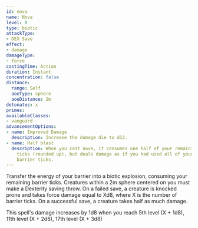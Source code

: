 ```yaml
---
id: nova
name: Nova
level: 0
type: biotic
attackType:
- DEX Save
effect:
- damage
damageType:
- force
castingTime: Action
duration: Instant
concentration: false
distance:
  range: Self
  aoeType: sphere
  aoeDistance: 2m
detonates: x
primes: 
availableClasses:
- vanguard
advancementOptions:
- name: Improved Damage
  description: Increase the damage die to d12.
- name: Half blast
  description: When you cast nova, it consumes one half of your remaining barrier
    ticks (rounded up), but deals damage as if you had used all of your remaining
    barrier ticks.
---
```

Transfer the energy of your barrier into a biotic explosion, consuming your remaining barrier ticks. Creatures within a
2m sphere centered on you must make a Dexterity saving throw. On a failed save, a creature is knocked prone and takes
force damage equal to Xd8, where X is the number of barrier ticks. On a successful save, a creature takes half as much
damage.

This spell's damage increases by 1d8 when you reach 5th level (X + 1d8), 11th level (X + 2d8), 17th level (X + 3d8)